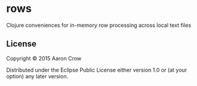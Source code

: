 # rows

Clojure conveniences for in-memory row processing across local text files

## License

Copyright © 2015 Aaron Crow

Distributed under the Eclipse Public License either version 1.0 or (at
your option) any later version.
